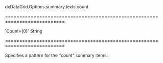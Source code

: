 <!--id-->dxDataGrid.Options.summary.texts.count<!--/id-->
===========================================================================
<!--default-->'Count={0}'<!--/default-->
<!--type-->String<!--/type-->
===========================================================================

<!--shortDescription-->
Specifies a pattern for the *"count"* summary items.
<!--/shortDescription-->

<!--fullDescription-->

<!--/fullDescription-->